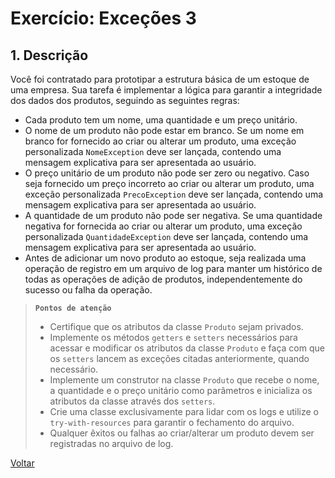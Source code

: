 # Exercício: Exceções 3

## 1. Descrição

Você foi contratado para prototipar a estrutura básica de um estoque de uma empresa. Sua tarefa é implementar a lógica para garantir a integridade dos dados dos produtos, seguindo as seguintes regras:

- Cada produto tem um nome, uma quantidade e um preço unitário.
- O nome de um produto não pode estar em branco. Se um nome em branco for fornecido ao criar ou alterar um produto, uma exceção personalizada `NomeException` deve ser lançada, contendo uma mensagem explicativa para ser apresentada ao usuário.
- O preço unitário de um produto não pode ser zero ou negativo. Caso seja fornecido um preço incorreto ao criar ou alterar um produto, uma exceção personalizada `PrecoException` deve ser lançada, contendo uma mensagem explicativa para ser apresentada ao usuário.
- A quantidade de um produto não pode ser negativa. Se uma quantidade negativa for fornecida ao criar ou alterar um produto, uma exceção personalizada `QuantidadeException` deve ser lançada, contendo uma mensagem explicativa para ser apresentada ao usuário.
- Antes de adicionar um novo produto ao estoque, seja realizada uma operação de registro em um arquivo de log para manter um histórico de todas as operações de adição de produtos, independentemente do sucesso ou falha da operação.

> **`Pontos de atenção`**
>
> - Certifique que os atributos da classe `Produto` sejam privados.
> - Implemente os métodos `getters` e `setters` necessários para acessar e modificar os atributos da classe `Produto` e faça com que os `setters` lancem as exceções citadas anteriormente, quando necessário.
> - Implemente um construtor na classe `Produto` que recebe o nome, a quantidade e o preço unitário como parâmetros e inicializa os atributos da classe através dos `setters`.
> - Crie uma classe exclusivamente para lidar com os logs e utilize o `try-with-resources` para garantir o fechamento do arquivo.
> - Qualquer êxitos ou falhas ao criar/alterar um produto devem ser registradas no arquivo de log.

[Voltar](../../README.md)

